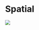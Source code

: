 # Spatial

<img src="https://codeship.com/projects/1b619520-f2f1-0132-180a-16fa127cb897/status?branch=master"/>
